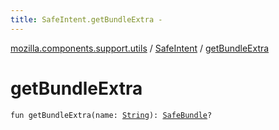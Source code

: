```yaml
---
title: SafeIntent.getBundleExtra - 
---
```


[mozilla.components.support.utils](../index.html) / [SafeIntent](index.html) / [getBundleExtra](./get-bundle-extra.html)

# getBundleExtra

`fun getBundleExtra(name: `[`String`](https://kotlinlang.org/api/latest/jvm/stdlib/kotlin/-string/index.html)`): `[`SafeBundle`](../-safe-bundle/index.html)`?`